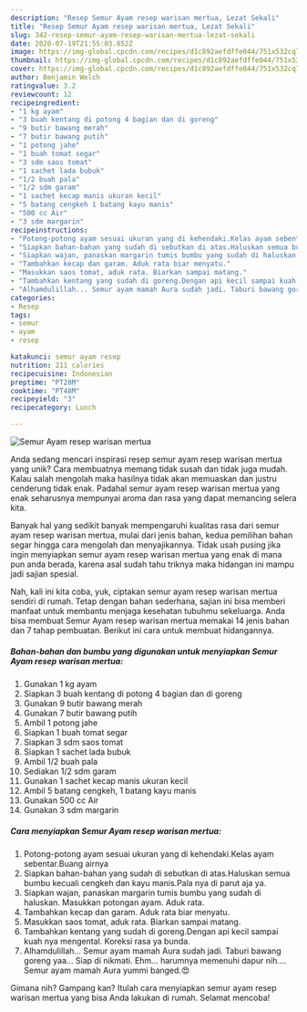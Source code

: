 ```yaml
---
description: "Resep Semur Ayam resep warisan mertua, Lezat Sekali"
title: "Resep Semur Ayam resep warisan mertua, Lezat Sekali"
slug: 342-resep-semur-ayam-resep-warisan-mertua-lezat-sekali
date: 2020-07-19T21:55:03.852Z
image: https://img-global.cpcdn.com/recipes/d1c892aefdffe044/751x532cq70/semur-ayam-resep-warisan-mertua-foto-resep-utama.jpg
thumbnail: https://img-global.cpcdn.com/recipes/d1c892aefdffe044/751x532cq70/semur-ayam-resep-warisan-mertua-foto-resep-utama.jpg
cover: https://img-global.cpcdn.com/recipes/d1c892aefdffe044/751x532cq70/semur-ayam-resep-warisan-mertua-foto-resep-utama.jpg
author: Benjamin Welch
ratingvalue: 3.2
reviewcount: 12
recipeingredient:
- "1 kg ayam"
- "3 buah kentang di potong 4 bagian dan di goreng"
- "9 butir bawang merah"
- "7 butir bawang putih"
- "1 potong jahe"
- "1 buah tomat segar"
- "3 sdm saos tomat"
- "1 sachet lada bubuk"
- "1/2 buah pala"
- "1/2 sdm garam"
- "1 sachet kecap manis ukuran kecil"
- "5 batang cengkeh 1 batang kayu manis"
- "500 cc Air"
- "3 sdm margarin"
recipeinstructions:
- "Potong-potong ayam sesuai ukuran yang di kehendaki.Kelas ayam sebentar.Buang airnya"
- "Siapkan bahan-bahan yang sudah di sebutkan di atas.Haluskan semua bumbu kecuali cengkeh dan kayu manis.Pala nya di parut aja ya."
- "Siapkan wajan, panaskan margarin tumis bumbu yang sudah di haluskan. Masukkan potongan ayam. Aduk rata."
- "Tambahkan kecap dan garam. Aduk rata biar menyatu."
- "Masukkan saos tomat, aduk rata. Biarkan sampai matang."
- "Tambahkan kentang yang sudah di goreng.Dengan api kecil sampai kuah nya mengental. Koreksi rasa ya bunda."
- "Alhamdulillah... Semur ayam mamah Aura sudah jadi. Taburi bawang goreng yaa... Siap di nikmati. Ehm... harumnya memenuhi dapur nih.... Semur ayam mamah Aura yummi banged.😍"
categories:
- Resep
tags:
- semur
- ayam
- resep

katakunci: semur ayam resep 
nutrition: 211 calories
recipecuisine: Indonesian
preptime: "PT28M"
cooktime: "PT48M"
recipeyield: "3"
recipecategory: Lunch

---
```



![Semur Ayam resep warisan mertua](https://img-global.cpcdn.com/recipes/d1c892aefdffe044/751x532cq70/semur-ayam-resep-warisan-mertua-foto-resep-utama.jpg)

Anda sedang mencari inspirasi resep semur ayam resep warisan mertua yang unik? Cara membuatnya memang tidak susah dan tidak juga mudah. Kalau salah mengolah maka hasilnya tidak akan memuaskan dan justru cenderung tidak enak. Padahal semur ayam resep warisan mertua yang enak seharusnya mempunyai aroma dan rasa yang dapat memancing selera kita.



Banyak hal yang sedikit banyak mempengaruhi kualitas rasa dari semur ayam resep warisan mertua, mulai dari jenis bahan, kedua pemilihan bahan segar hingga cara mengolah dan menyajikannya. Tidak usah pusing jika ingin menyiapkan semur ayam resep warisan mertua yang enak di mana pun anda berada, karena asal sudah tahu triknya maka hidangan ini mampu jadi sajian spesial.


Nah, kali ini kita coba, yuk, ciptakan semur ayam resep warisan mertua sendiri di rumah. Tetap dengan bahan sederhana, sajian ini bisa memberi manfaat untuk membantu menjaga kesehatan tubuhmu sekeluarga. Anda bisa membuat Semur Ayam resep warisan mertua memakai 14 jenis bahan dan 7 tahap pembuatan. Berikut ini cara untuk membuat hidangannya.

<!--inarticleads1-->

##### Bahan-bahan dan bumbu yang digunakan untuk menyiapkan Semur Ayam resep warisan mertua:

1. Gunakan 1 kg ayam
1. Siapkan 3 buah kentang di potong 4 bagian dan di goreng
1. Gunakan 9 butir bawang merah
1. Gunakan 7 butir bawang putih
1. Ambil 1 potong jahe
1. Siapkan 1 buah tomat segar
1. Siapkan 3 sdm saos tomat
1. Siapkan 1 sachet lada bubuk
1. Ambil 1/2 buah pala
1. Sediakan 1/2 sdm garam
1. Gunakan 1 sachet kecap manis ukuran kecil
1. Ambil 5 batang cengkeh, 1 batang kayu manis
1. Gunakan 500 cc Air
1. Gunakan 3 sdm margarin




<!--inarticleads2-->

##### Cara menyiapkan Semur Ayam resep warisan mertua:

1. Potong-potong ayam sesuai ukuran yang di kehendaki.Kelas ayam sebentar.Buang airnya
1. Siapkan bahan-bahan yang sudah di sebutkan di atas.Haluskan semua bumbu kecuali cengkeh dan kayu manis.Pala nya di parut aja ya.
1. Siapkan wajan, panaskan margarin tumis bumbu yang sudah di haluskan. Masukkan potongan ayam. Aduk rata.
1. Tambahkan kecap dan garam. Aduk rata biar menyatu.
1. Masukkan saos tomat, aduk rata. Biarkan sampai matang.
1. Tambahkan kentang yang sudah di goreng.Dengan api kecil sampai kuah nya mengental. Koreksi rasa ya bunda.
1. Alhamdulillah... Semur ayam mamah Aura sudah jadi. Taburi bawang goreng yaa... Siap di nikmati. Ehm... harumnya memenuhi dapur nih.... Semur ayam mamah Aura yummi banged.😍




Gimana nih? Gampang kan? Itulah cara menyiapkan semur ayam resep warisan mertua yang bisa Anda lakukan di rumah. Selamat mencoba!
